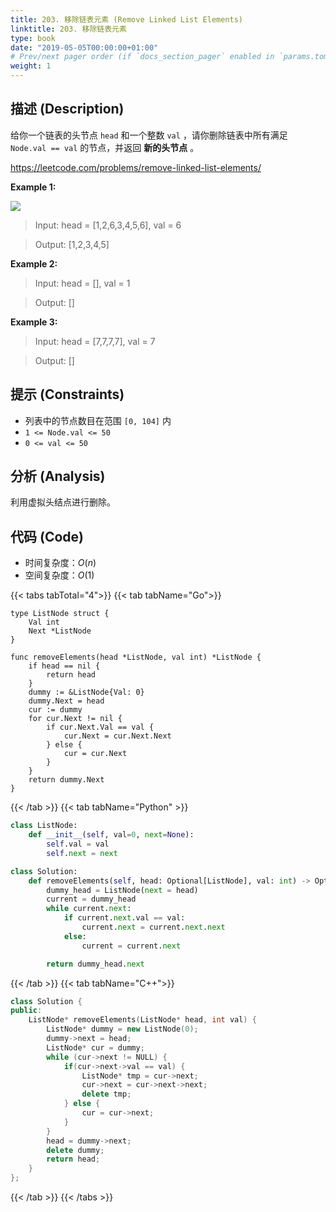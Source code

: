 ```yaml
---
title: 203. 移除链表元素 (Remove Linked List Elements)
linktitle: 203. 移除链表元素
type: book
date: "2019-05-05T00:00:00+01:00"
# Prev/next pager order (if `docs_section_pager` enabled in `params.toml`)
weight: 1
---
```


## 描述 (Description)

给你一个链表的头节点 `head` 和一个整数 `val` ，请你删除链表中所有满足 `Node.val == val` 的节点，并返回 **新的头节点** 。

https://leetcode.com/problems/remove-linked-list-elements/

**Example 1:**

![](/docs/leetcode/removelinked-list.jpeg)

> Input: head = [1,2,6,3,4,5,6], val = 6

> Output: [1,2,3,4,5]

**Example 2:**

> Input: head = [], val = 1

> Output: []

**Example 3:**

> Input: head = [7,7,7,7], val = 7

> Output: []

## 提示 (Constraints)

- 列表中的节点数目在范围 `[0, 104]` 内
- `1 <= Node.val <= 50`
- `0 <= val <= 50`

## 分析 (Analysis)

利用虚拟头结点进行删除。

## 代码 (Code)

- 时间复杂度：$O(n)$
- 空间复杂度：$O(1)$

{{< tabs tabTotal="4">}}
{{< tab tabName="Go">}}

```golang
type ListNode struct {
    Val int
    Next *ListNode
}

func removeElements(head *ListNode, val int) *ListNode {
    if head == nil {
        return head
    }
    dummy := &ListNode{Val: 0}
    dummy.Next = head
    cur := dummy
    for cur.Next != nil {
        if cur.Next.Val == val {
            cur.Next = cur.Next.Next
        } else {
            cur = cur.Next
        }
    }
    return dummy.Next
}
```

{{< /tab >}}
{{< tab tabName="Python" >}}

```py
class ListNode:
    def __init__(self, val=0, next=None):
        self.val = val
        self.next = next

class Solution:
    def removeElements(self, head: Optional[ListNode], val: int) -> Optional[ListNode]:
        dummy_head = ListNode(next = head)
        current = dummy_head
        while current.next:
            if current.next.val == val:
                current.next = current.next.next
            else:
                current = current.next

        return dummy_head.next
```

{{< /tab >}}
{{< tab tabName="C++">}}

```cpp
class Solution {
public:
    ListNode* removeElements(ListNode* head, int val) {
        ListNode* dummy = new ListNode(0);
        dummy->next = head;
        ListNode* cur = dummy;
        while (cur->next != NULL) {
            if(cur->next->val == val) {
                ListNode* tmp = cur->next;
                cur->next = cur->next->next;
                delete tmp;
            } else {
                cur = cur->next;
            }
        }
        head = dummy->next;
        delete dummy;
        return head;
    }
};
```

{{< /tab >}}
{{< /tabs >}}
